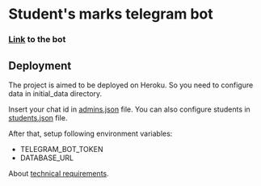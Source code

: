# Student's marks telegram bot
### [Link](https://t.me/my_temperaturebot) to the bot

## Deployment
The project is aimed to be deployed on Heroku.
So you need to configure data in initial_data directory.

Insert your chat id in [admins.json](./initial_data/admins.json) file.
You can also configure students in [students.json](./initial_data/students.json) file.

After that, setup following environment variables:
- TELEGRAM_BOT_TOKEN
- DATABASE_URL

About [technical requirements](./docs/technical_requirements.md).
